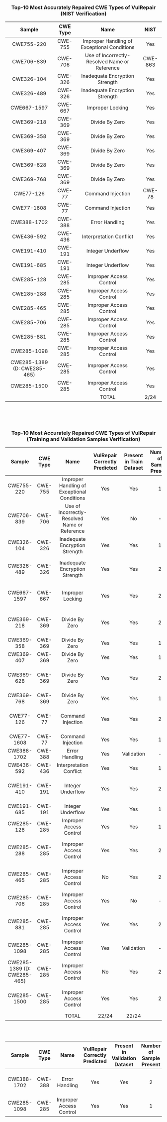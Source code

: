 
<h3>
    <b>
        <div align="center">
            Top-10 Most Accurately Repaired CWE Types of VulRepair (NIST Verification)
        </div>
    </b>
</h3>

<div align="center">
  
|    Sample        | CWE Type |                      Name                         |    NIST       |
|:----------------:|:--------:|:-------------------------------------------------:|:-------------:|
|    CWE755-220    |  CWE-755 |    Improper Handling of Exceptional Conditions    |    Yes        | 
|    CWE706-839    |  CWE-706 |    Use of Incorrectly-Resolved Name or Reference  |    CWE-863    |  
|    CWE326-104    |  CWE-326 |    Inadequate Encryption Strength                 |    Yes        |
|    CWE326-489    |  CWE-326 |    Inadequate Encryption Strength                 |    Yes        |  
|    CWE667-1597   |  CWE-667 |    Improper Locking                               |    Yes        |   
|    CWE369-218    |  CWE-369 |    Divide By Zero                                 |    Yes        |
|    CWE369-358    |  CWE-369 |    Divide By Zero                                 |    Yes        |
|    CWE369-407    |  CWE-369 |    Divide By Zero                                 |    Yes        |
|    CWE369-628    |  CWE-369 |    Divide By Zero                                 |    Yes        |
|    CWE369-768    |  CWE-369 |    Divide By Zero                                 |    Yes        |
|    CWE77-126     |  CWE-77  |    Command Injection                              |    CWE-78     |
|    CWE77-1608    |  CWE-77  |    Command Injection                              |    Yes        |
|    CWE388-1702   |  CWE-388 |    Error Handling                                 |    Yes        |
|    CWE436-592    |  CWE-436 |    Interpretation Conflict                        |    Yes        |
|    CWE191-410    |  CWE-191 |    Integer Underflow                              |    Yes        |
|    CWE191-685    |  CWE-191 |    Integer Underflow                              |    Yes        |
|    CWE285-128    |  CWE-285 |    Improper Access Control                        |    Yes        |
|    CWE285-288    |  CWE-285 |    Improper Access Control                        |    Yes        |
|    CWE285-465    |  CWE-285 |    Improper Access Control                        |    Yes        |
|    CWE285-706    |  CWE-285 |    Improper Access Control                        |    Yes        |
|    CWE285-881    |  CWE-285 |    Improper Access Control                        |    Yes        |
|    CWE285-1098   |  CWE-285 |    Improper Access Control                        |    Yes        |
| CWE285-1389 (D: CWE285-465) |  CWE-285 |    Improper Access Control             |    Yes        |
|    CWE285-1500   |  CWE-285 |    Improper Access Control                        |    Yes        |
|                  |          |    TOTAL                                          |    2/24       |

</div> 

<br>
<br>
<br>

<h3>
    <b>
        <div align="center">
            Top-10 Most Accurately Repaired CWE Types of VulRepair (Training and Validation Samples Verification)
        </div>
    </b>
</h3>

<div align="center">
  
|    Sample        | CWE Type |        Name        |    VulRepair Correctly Predicted       | Present in Train Dataset| Number of Sample Present | CWE Type of Sample |
|:----------------:|:--------:|:------------------:|:--------------------------------------:|:-----------------------:|:-------------------------:|:--------------------|
|    CWE755-220    |  CWE-755 |    Improper Handling of Exceptional Conditions    |    Yes        |    Yes        |    1    |  CWE-755 |
|    CWE706-839    |  CWE-706 |    Use of Incorrectly-Resolved Name or Reference  |    Yes        |    No         |    -    |    -     |
|    CWE326-104    |  CWE-326 |    Inadequate Encryption Strength                 |    Yes        |    Yes        |    1    |  CWE-200 |
|    CWE326-489    |  CWE-326 |    Inadequate Encryption Strength                 |    Yes        |    Yes        |    2    |  CWE-326, CWE-310 |  
|    CWE667-1597   |  CWE-667 |    Improper Locking                               |    Yes        |    Yes        |    2    |  CWE-362, CWE-667 |   
|    CWE369-218    |  CWE-369 |    Divide By Zero                                 |    Yes        |    Yes        |    2    |  CWE-369, CWE-369 | 
|    CWE369-358    |  CWE-369 |    Divide By Zero                                 |    Yes        |    Yes        |    1    |  CWE-369 | 
|    CWE369-407    |  CWE-369 |    Divide By Zero                                 |    Yes        |    Yes        |    1    |  CWE-369 | 
|    CWE369-628    |  CWE-369 |    Divide By Zero                                 |    Yes        |    Yes        |    2    |  CWE-369, CWE-369 | 
|    CWE369-768    |  CWE-369 |    Divide By Zero                                 |    Yes        |    Yes        |    1    |  CWE-369 | 
|    CWE77-126     |  CWE-77  |    Command Injection                              |    Yes        |    Yes        |    2    |  CWE-78, CWE-77 |
|    CWE77-1608    |  CWE-77  |    Command Injection                              |    Yes        |    Yes        |    1    |  CWE-77 | 
|    CWE388-1702   |  CWE-388 |    Error Handling                                 |    Yes        |    Validation         |    -    |    -     | 
|    CWE436-592    |  CWE-436 |    Interpretation Conflict                        |    Yes        |    Yes        |    1    |  CWE-436 | 
|    CWE191-410    |  CWE-191 |    Integer Underflow                              |    Yes        |    Yes        |    2    |  CWE-191, CWE-191  | 
|    CWE191-685    |  CWE-191 |    Integer Underflow                              |    Yes        |    Yes        |    1    |  CWE-191 |
|    CWE285-128    |  CWE-285 |    Improper Access Control                        |    Yes        |    Yes        |    1    |  CWE-285 |
|    CWE285-288    |  CWE-285 |    Improper Access Control                        |    Yes        |    Yes        |    2    |  CWE-285,   CWE-285 |
|    CWE285-465    |  CWE-285 |    Improper Access Control                        |    No         |    Yes        |    2    |  CWE-285,   CWE-285 |
|    CWE285-706    |  CWE-285 |    Improper Access Control                        |    Yes        |    No         |    -    |    -     |
|    CWE285-881    |  CWE-285 |    Improper Access Control                        |    Yes        |    Yes        |    2    |  CWE-285,   CWE-285 |
|    CWE285-1098   |  CWE-285 |    Improper Access Control                        |    Yes        |    Validation         |    -    |    -     |
| CWE285-1389 (D: CWE285-465) |  CWE-285 |    Improper Access Control             |    No         |    Yes        |    2    |  CWE-285,   CWE-285 |
|    CWE285-1500   |  CWE-285 |    Improper Access Control                        |    Yes        |    Yes        |    2    |  CWE-285,   CWE-285 |
|                  |          |    TOTAL                                          |    22/24      |    22/24      |         |

</div> 

<br>
<br>

<div align="center">
  
|    Sample        | CWE Type |        Name        |    VulRepair Correctly Predicted       | Present in Validation Dataset| Number of Sample Present | CWE Type of Sample |
|:----------------:|:--------:|:------------------:|:--------------------------------------:|:-----------------------:|:-------------------------:|:--------------------|
|    CWE388-1702   |  CWE-388 |    Error Handling                                 |    Yes        | Yes    | 2   | CWE-388, CWE-388   |
|    CWE285-1098   |  CWE-285 |    Improper Access Control                        |    Yes        | Yes    | 1   | CWE-285 |

</div>



